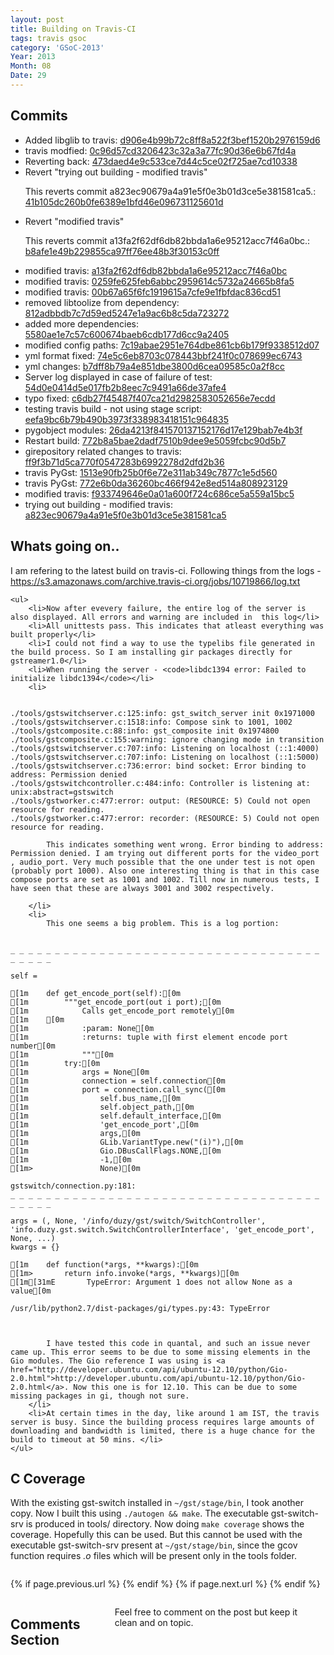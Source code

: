 ```yaml
---
layout: post
title: Building on Travis-CI
tags: travis gsoc
category: 'GSoC-2013'
Year: 2013
Month: 08
Date: 29
---
```


<h2>Commits</h2>
<p>
	<ul>
<li>Added libglib to travis: <a href="https://github.com/hyades/gst-switch/commit/d906e4b99b72c8ff8a522f3bef1520b2976159d6">d906e4b99b72c8ff8a522f3bef1520b2976159d6</a></li>
<li>travis modfied: <a href="https://github.com/hyades/gst-switch/commit/0c96d57cd3206423c32a3a77fc90d36e6b67fd4a">0c96d57cd3206423c32a3a77fc90d36e6b67fd4a</a></li>
<li>Reverting back: <a href="https://github.com/hyades/gst-switch/commit/473daed4e9c533ce7d44c5ce02f725ae7cd10338">473daed4e9c533ce7d44c5ce02f725ae7cd10338</a></li>
<li>Revert "trying out building - modified travis"

This reverts commit a823ec90679a4a91e5f0e3b01d3ce5e381581ca5.: <a href="https://github.com/hyades/gst-switch/commit/41b105dc260b0fe6389e1bfd46e096731125601d">41b105dc260b0fe6389e1bfd46e096731125601d</a></li>
<li>Revert "modified travis"

This reverts commit a13fa2f62df6db82bbda1a6e95212acc7f46a0bc.: <a href="https://github.com/hyades/gst-switch/commit/b8afe1e49b229855ca97ff76ee48b3f30153c0ff">b8afe1e49b229855ca97ff76ee48b3f30153c0ff</a></li>
<li>modified travis: <a href="https://github.com/hyades/gst-switch/commit/a13fa2f62df6db82bbda1a6e95212acc7f46a0bc">a13fa2f62df6db82bbda1a6e95212acc7f46a0bc</a></li>
<li>modified travis: <a href="https://github.com/hyades/gst-switch/commit/0259fe625feb6abbc2959614c5732a24665b8fa5">0259fe625feb6abbc2959614c5732a24665b8fa5</a></li>
<li>modified travis: <a href="https://github.com/hyades/gst-switch/commit/00b67a65f6fc1919615a7cfe9e1fbfdac836cd51">00b67a65f6fc1919615a7cfe9e1fbfdac836cd51</a></li>
<li>removed libtoolize from dependency: <a href="https://github.com/hyades/gst-switch/commit/812adbbdb7c7d59ed5247e1a9ac6b8c5da723272">812adbbdb7c7d59ed5247e1a9ac6b8c5da723272</a></li>
<li>added more dependencies: <a href="https://github.com/hyades/gst-switch/commit/5580ae1e7c57c600674baeb6cdb177d6cc9a2405">5580ae1e7c57c600674baeb6cdb177d6cc9a2405</a></li>
<li>modified config paths: <a href="https://github.com/hyades/gst-switch/commit/7c19abae2951e764dbe861cb6b179f9338512d07">7c19abae2951e764dbe861cb6b179f9338512d07</a></li>
<li>yml format fixed: <a href="https://github.com/hyades/gst-switch/commit/74e5c6eb8703c078443bbf241f0c078699ec6743">74e5c6eb8703c078443bbf241f0c078699ec6743</a></li>
<li>yml changes: <a href="https://github.com/hyades/gst-switch/commit/b7dff8b79a4e851dbe3800d6cea09585c0a2f8cc">b7dff8b79a4e851dbe3800d6cea09585c0a2f8cc</a></li>
<li>Server log displayed in case of failure of test: <a href="https://github.com/hyades/gst-switch/commit/54d0e0414d5e017fb2b8eec7c9491a66de37afe4">54d0e0414d5e017fb2b8eec7c9491a66de37afe4</a></li>
<li>typo fixed: <a href="https://github.com/hyades/gst-switch/commit/c6db27f45487f407ca21d2982583052656e7ecdd">c6db27f45487f407ca21d2982583052656e7ecdd</a></li>
<li>testing travis build - not using stage script: <a href="https://github.com/hyades/gst-switch/commit/eefa9bc6b79b490b3973f338983418151c964835">eefa9bc6b79b490b3973f338983418151c964835</a></li>
<li>pygobject modules: <a href="https://github.com/hyades/gst-switch/commit/26da4213f841570137152176d17e129bab7e4b3f">26da4213f841570137152176d17e129bab7e4b3f</a></li>
<li>Restart build: <a href="https://github.com/hyades/gst-switch/commit/772b8a5bae2dadf7510b9dee9e5059fcbc90d5b7">772b8a5bae2dadf7510b9dee9e5059fcbc90d5b7</a></li>
<li>girepository related changes to travis: <a href="https://github.com/hyades/gst-switch/commit/ff9f3b71d5ca770f0547283b6992278d2dfd2b36">ff9f3b71d5ca770f0547283b6992278d2dfd2b36</a></li>
<li>travis PyGst: <a href="https://github.com/hyades/gst-switch/commit/1513e90fb25b0f6e72e311ab349c7877c1e5d560">1513e90fb25b0f6e72e311ab349c7877c1e5d560</a></li>
<li>travis PyGst: <a href="https://github.com/hyades/gst-switch/commit/772e6b0da36260bc466f942e8ed514a808923129">772e6b0da36260bc466f942e8ed514a808923129</a></li>
<li>modified travis: <a href="https://github.com/hyades/gst-switch/commit/f933749646e0a01a600f724c686ce5a559a15bc5">f933749646e0a01a600f724c686ce5a559a15bc5</a></li>
<li>trying out building - modified travis: <a href="https://github.com/hyades/gst-switch/commit/a823ec90679a4a91e5f0e3b01d3ce5e381581ca5">a823ec90679a4a91e5f0e3b01d3ce5e381581ca5</a></li>
</ul>

</p>

<h2>
	Whats going on..
</h2>
<p>
	I am refering to the latest build on travis-ci. Following things from the logs - <a href="https://s3.amazonaws.com/archive.travis-ci.org/jobs/10719866/log.txt">https://s3.amazonaws.com/archive.travis-ci.org/jobs/10719866/log.txt</a>

	<ul>
		<li>Now after evevery failure, the entire log of the server is also displayed. All errors and warning are included in  this log</li>
		<li>All unittests pass. This indicates that atleast everything was built properly</li>
		<li>I could not find a way to use the typelibs file generated in the build process. So I am installing gir packages directly for gstreamer1.0</li>
		<li>When running the server - <code>libdc1394 error: Failed to initialize libdc1394</code></li>
		<li>
<pre><code>
./tools/gstswitchserver.c:125:info: gst_switch_server init 0x1971000
./tools/gstswitchserver.c:1518:info: Compose sink to 1001, 1002
./tools/gstcomposite.c:88:info: gst_composite init 0x1974800
./tools/gstcomposite.c:155:warning: ignore changing mode in transition
./tools/gstswitchserver.c:707:info: Listening on localhost (::1:4000)
./tools/gstswitchserver.c:707:info: Listening on localhost (::1:5000)
./tools/gstswitchserver.c:736:error: bind socket: Error binding to address: Permission denied
./tools/gstswitchcontroller.c:484:info: Controller is listening at: unix:abstract=gstswitch
./tools/gstworker.c:477:error: output: (RESOURCE: 5) Could not open resource for reading.
./tools/gstworker.c:477:error: recorder: (RESOURCE: 5) Could not open resource for reading.
</code></pre>

			This indicates something went wrong. Error binding to address: Permission denied. I am trying out different ports for the video_port , audio_port. Very much possible that the one under test is not open (probably port 1000). Also one interesting thing is that in this case compose ports are set as 1001 and 1002. Till now in numerous tests, I have seen that these are always 3001 and 3002 respectively.

		</li>
		<li>
			This one seems a big problem. This is a log portion:
<pre><code>
_ _ _ _ _ _ _ _ _ _ _ _ _ _ _ _ _ _ _ _ _ _ _ _ _ _ _ _ _ _ _ _ _ _ _ _ _ _ _ _ 

self = <gstswitch.connection.Connection object at 0x2ccd790>

[1m    def get_encode_port(self):[0m
[1m        """get_encode_port(out i port);[0m
[1m            Calls get_encode_port remotely[0m
[1m    [0m
[1m            :param: None[0m
[1m            :returns: tuple with first element encode port number[0m
[1m            """[0m
[1m        try:[0m
[1m            args = None[0m
[1m            connection = self.connection[0m
[1m            port = connection.call_sync([0m
[1m                self.bus_name,[0m
[1m                self.object_path,[0m
[1m                self.default_interface,[0m
[1m                'get_encode_port',[0m
[1m                args,[0m
[1m                GLib.VariantType.new("(i)"),[0m
[1m                Gio.DBusCallFlags.NONE,[0m
[1m                -1,[0m
[1m>               None)[0m

gstswitch/connection.py:181: 
_ _ _ _ _ _ _ _ _ _ _ _ _ _ _ _ _ _ _ _ _ _ _ _ _ _ _ _ _ _ _ _ _ _ _ _ _ _ _ _ 

args = (<DBusConnection object at 0x2cd1870 (GDBusConnection at 0x2ea7200)>, None, '/info/duzy/gst/switch/SwitchController', 'info.duzy.gst.switch.SwitchControllerInterface', 'get_encode_port', None, ...)
kwargs = {}

[1m    def function(*args, **kwargs):[0m
[1m>       return info.invoke(*args, **kwargs)[0m
[1m[31mE       TypeError: Argument 1 does not allow None as a value[0m

/usr/lib/python2.7/dist-packages/gi/types.py:43: TypeError


</code></pre>

			I have tested this code in quantal, and such an issue never came up. This error seems to be due to some missing elements in the Gio modules. The Gio reference I was using is <a href="http://developer.ubuntu.com/api/ubuntu-12.10/python/Gio-2.0.html">http://developer.ubuntu.com/api/ubuntu-12.10/python/Gio-2.0.html</a>. Now this one is for 12.10. This can be due to some missing packages in gi, though not sure.
		</li>
		<li>At certain times in the day, like around 1 am IST, the travis server is busy. Since the building process requires large amounts of downloading and bandwidth is limited, there is a huge chance for the build to timeout at 50 mins. </li>
	</ul>
</p>
<h2>C Coverage</h2>
<p>With the existing gst-switch installed in <code>~/gst/stage/bin</code>, I took another copy. Now I built this using <code>./autogen && make</code>. The executable gst-switch-srv is produced in tools/ directory. Now doing <code>make coverage</code> shows the coverage. Hopefully this can be used. But this cannot be used with the executable gst-switch-srv present at <code>~/gst/stage/bin</code>, since the gcov function requires <i>.o</i> files which will be present only in the tools folder.</p>

<div class="row">	
	<div class="span9 column">
			<p class="pull-right">{% if page.previous.url %} <a href="{{page.previous.url}}" title="Previous Post: {{page.previous.title}}"><i class="icon-chevron-left"></i></a> 	{% endif %}   {% if page.next.url %} 	<a href="{{page.next.url}}" title="Next Post: {{page.next.title}}"><i class="icon-chevron-right"></i></a> 	{% endif %} </p>  
	</div>

</div>

<div class="row">	
    <div class="span9 columns">    
		<h2>Comments Section</h2>
	    <p>Feel free to comment on the post but keep it clean and on topic.</p>	
		<div id="disqus_thread"></div>
		<script type="text/javascript">
			/* * * CONFIGURATION VARIABLES: EDIT BEFORE PASTING INTO YOUR WEBPAGE * * */
			var disqus_shortname = 'aayushahuja'; // required: replace example with your forum shortname
			
			
			/* * * DON'T EDIT BELOW THIS LINE * * */
			(function() {
				var dsq = document.createElement('script'); dsq.type = 'text/javascript'; dsq.async = true;
				dsq.src = 'http://' + disqus_shortname + '.disqus.com/embed.js';
				(document.getElementsByTagName('head')[0] || document.getElementsByTagName('body')[0]).appendChild(dsq);
			})();
		</script>
		<noscript>Please enable JavaScript to view the <a href="http://disqus.com/?ref_noscript">comments powered by Disqus.</a></noscript>
		<a href="http://disqus.com" class="dsq-brlink">blog comments powered by <span class="logo-disqus">Disqus</span></a>
	</div>
</div>

<!-- Twitter -->
<script>!function(d,s,id){var js,fjs=d.getElementsByTagName(s)[0];if(!d.getElementById(id)){js=d.createElement(s);js.id=id;js.src="//platform.twitter.com/widgets.js";fjs.parentNode.insertBefore(js,fjs);}}(document,"script","twitter-wjs");</script>

<!-- Google + -->
<script type="text/javascript">
  (function() {
    var po = document.createElement('script'); po.type = 'text/javascript'; po.async = true;
    po.src = 'https://apis.google.com/js/plusone.js';
    var s = document.getElementsByTagName('script')[0]; s.parentNode.insertBefore(po, s);
  })();
</script>
<!-- Written by hyades -->


